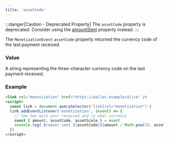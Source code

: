```yaml
---
title: 'assetCode'
---
```


:::danger[Caution - Deprecated Property]
The `assetCode` property is deprecated. Consider using the [amountSent](../amountsent/) property instead.
:::

The `MonetizationEvent` `assetCode` property returned the currency code of the last payment received. 

### Value

A string representing the three-character currency code on the last payment received.

### Example

```html
<link rel="monetization" href="https://wallet.example/alice" />
<script>
  const link = document.querySelector('link[rel="monetization"]')
  link.addEventListener('monetization', (event) => {
    // See how much your received and in what currency
    const { amount, assetCode, assetScale } = event
    console.log(`Browser sent ${assetCode}${amount / Math.pow(10, assetScale)}.`)
  })
</script>
```